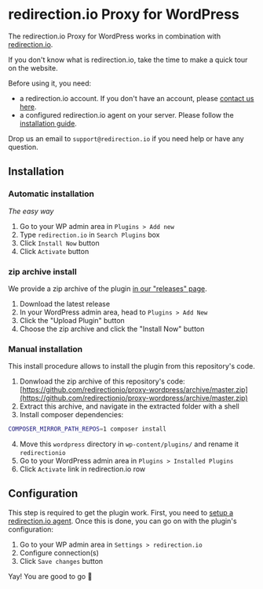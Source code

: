 # redirection.io Proxy for WordPress

The redirection.io Proxy for WordPress works in combination with
[redirection.io](redirection.io).

If you don't know what is redirection.io, take the time to make a quick tour on
the website.

Before using it, you need:
- a redirection.io account. If you don't have an account, please [contact us here](https://redirection.io/contact-us).
- a configured redirection.io agent on your server. Please follow the [installation guide](https://redirection.io/documentation/developer-documentation/installation-of-the-agent).

Drop us an email to `support@redirection.io` if you need help or have any question.

## Installation

### Automatic installation

*The easy way*

1. Go to your WP admin area in `Plugins > Add new`
2. Type `redirection.io` in `Search Plugins` box
3. Click `Install Now` button
4. Click `Activate` button

### zip archive install

We provide a zip archive of the plugin [in our "releases" page](https://github.com/redirectionio/proxy-wordpress/releases).

1. Download the latest release
2. In your WordPress admin area, head to `Plugins > Add New`
3. Click the "Upload Plugin" button
4. Choose the zip archive and click the "Install Now" button

### Manual installation

This install procedure allows to install the plugin from this repository's code.

1. Donwload the zip archive of this repository's code: [https://github.com/redirectionio/proxy-wordpress/archive/master.zip](https://github.com/redirectionio/proxy-wordpress/archive/master.zip)
2. Extract this archive, and navigate in the extracted folder with a shell
3. Install composer dependencies:
```sh
COMPOSER_MIRROR_PATH_REPOS=1 composer install
```
4. Move this `wordpress` directory in `wp-content/plugins/` and rename it `redirectionio`
5. Go to your WordPress admin area in `Plugins > Installed Plugins`
6. Click `Activate` link in redirection.io row

## Configuration

This step is required to get the plugin work. First, you need to [setup a redirection.io agent](https://redirection.io/documentation/developer-documentation/installation-of-the-agent). Once this is done, you can go on with the plugin's configuration:

1. Go to your WP admin area in `Settings > redirection.io`
2. Configure connection(s)
3. Click `Save changes` button

Yay! You are good to go :raised_hands:
